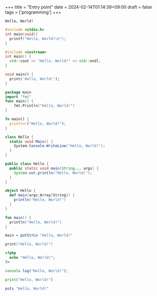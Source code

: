 +++
title = "Entry point"
date = 2024-02-14T01:14:39+09:00
draft = false
tags = ['programming']
+++

```console
Hello, World!
```

```c {name="hello.c"}
#include <stdio.h>
int main(void){
  printf("Hello, World!\n");
}
```

```c++ {name="hello.cpp"}
#include <iostream>
int main() {
  std::cout << "Hello, World!" << std::endl;
}
```

```dart {name="hello.dart"}
void main() {
  print('Hello, World!');
}
```

```go {name="hello.go"}
package main
import "fmt"
func main() {
    fmt.Println("Hello, World!")
}
```

```rust {name="hello.rs"}
fn main() {
  println!("Hello, World!");
}
```

```c# {name="hello.cs"}
class Hello {
  static void Main() {
    System.Console.WriteLine("Hello, World!");
  }
}
```

```java {name="hello.java"}
public class Hello {
  public static void main(String... args) {
    System.out.println("Hello, World!");
  }
}
```

```scala {name="hello.scala"}
object Hello {
  def main(args:Array[String]) {
    println("Hello, World!")
  }
}
```

```kotlin {name="hello.kt"}
fun main() {
  println("Hello, World!")
}
```

```haskell {name="hello.hs"}
main = putStrLn "Hello, World!"
```

```swift {name="hello.swift"}
print("Hello, World!")
```

```php {name="hello.php"}
<?php
  echo "Hello, World!";
?>
```

```javascript {name="hello.js"}
console.log("Hello, World!");
```

```python {name="hello.py"}
print("Hello, World!")
```

```ruby {name="hello.rb"}
puts "Hello, World!"
```